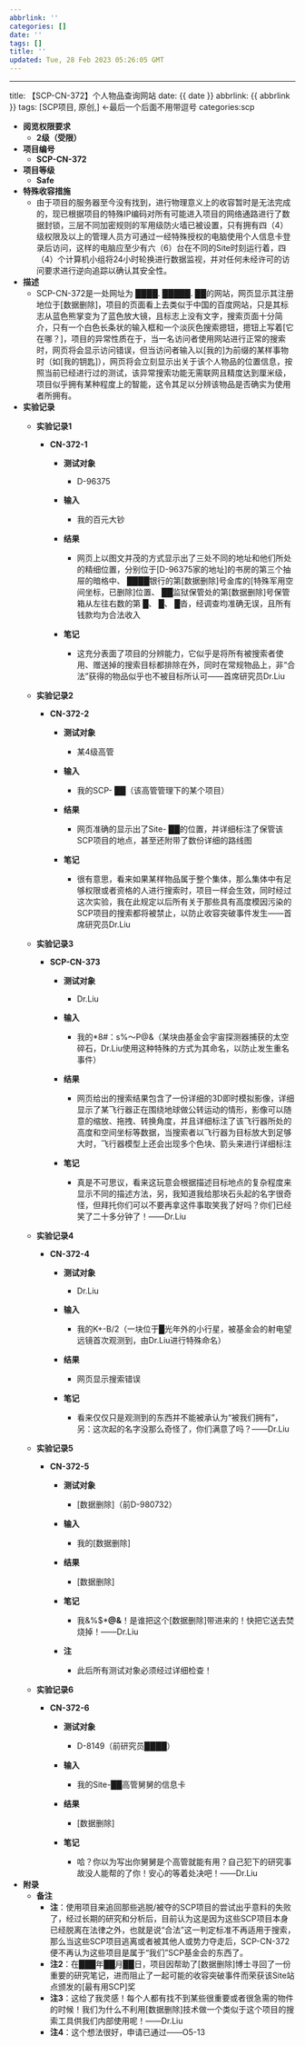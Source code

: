 ```yaml
---
abbrlink: ''
categories: []
date: ''
tags: []
title: ''
updated: Tue, 28 Feb 2023 05:26:05 GMT
---
```

---
title: 【SCP-CN-372】个人物品查询网站
date: {{ date }}
abbrlink: {{ abbrlink }}
tags: [SCP项目, 原创,] ←最后一个后面不用带逗号
categories:scp 
* **阅览权限要求**
  * **2级（受限）**
* **项目编号**
  * **SCP-CN-372**
* **项目等级**
  * **Safe**
* **特殊收容措施**
  * 由于项目的服务器至今没有找到，进行物理意义上的收容暂时是无法完成的，现已根据项目的特殊IP编码对所有可能进入项目的网络通路进行了数据封锁，三层不同加密规则的军用级防火墙已被设置，只有拥有四（4）级权限及以上的管理人员方可通过一经特殊授权的电脑使用个人信息卡登录后访问，这样的电脑应至少有六（6）台在不同的Site时刻运行着，四（4）个计算机小组将24小时轮换进行数据监视，并对任何未经许可的访问要求进行逆向追踪以确认其安全性。
* **描述**
  * SCP-CN-372是一处网址为 ████. █████. ██的网站，网页显示其注册地位于[数据删除]，项目的页面看上去类似于中国的百度网站，只是其标志从蓝色熊掌变为了蓝色放大镜，且标志上没有文字，搜索页面十分简介，只有一个白色长条状的输入框和一个淡灰色搜索摁钮，摁钮上写着[它在哪？]，项目的异常性质在于，当一名访问者使用网站进行正常的搜索时，网页将会显示访问错误，但当访问者输入以[我的]为前缀的某样事物时（如[我的钥匙]），网页将会立刻显示出关于该个人物品的位置信息，按照当前已经进行过的测试，该异常搜索功能无需联网且精度达到厘米级，项目似乎拥有某种程度上的智能，这令其足以分辨该物品是否确实为使用者所拥有。
* **实验记录**
  * **实验记录1**

    * **CN-372-1**
      * **测试对象**

        * D-96375
      * **输入**

        * 我的百元大钞
      * **结果**

        * 网页上以图文并茂的方式显示出了三处不同的地址和他们所处的精细位置，分别位于[D-96375家的地址]的书房的第三个抽屉的暗格中、 ████银行的第[数据删除]号金库的[特殊军用空间坐标，已删除]位置、 ██监狱保管处的第[数据删除]号保管箱从左往右数的第 █、 █、 █沓，经调查均准确无误，且所有钱款均为合法收入
      * **笔记**

        * 这充分表面了项目的分辨能力，它似乎是将所有被搜索者使用、赠送掉的搜索目标都排除在外，同时在常规物品上，非“合法”获得的物品似乎也不被目标所认可——首席研究员Dr.Liu
  * **实验记录2**

    * **CN-372-2**
      * **测试对象**

        * 某4级高管
      * **输入**

        * 我的SCP- ██（该高管管理下的某个项目）
      * **结果**

        * 网页准确的显示出了Site- ██的位置，并详细标注了保管该SCP项目的地点，甚至还附带了数份详细的路线图
      * **笔记**

        * 很有意思，看来如果某样物品属于整个集体，那么集体中有足够权限或者资格的人进行搜索时，项目一样会生效，同时经过这次实验，我在此规定以后所有关于那些具有高度模因污染的SCP项目的搜索都将被禁止，以防止收容突破事件发生——首席研究员Dr.Liu
  * **实验记录3**

    * **SCP-CN-373**
      * **测试对象**

        * Dr.Liu
      * **输入**

        * 我的\*8#：s%～P@&（某块由基金会宇宙探测器捕获的太空碎石，Dr.Liu使用这种特殊的方式为其命名，以防止发生重名事件）
      * **结果**

        * 网页给出的搜索结果包含了一份详细的3D即时模拟影像，详细显示了某飞行器正在围绕地球做公转运动的情形，影像可以随意的缩放、拖拽、转换角度，并且详细标注了该飞行器所处的高度和空间坐标等数据，当搜索者以飞行器为目标放大到足够大时，飞行器模型上还会出现多个色块、箭头来进行详细标注
      * **笔记**

        * 真是不可思议，看来这玩意会根据描述目标地点的复杂程度来显示不同的描述方法，另，我知道我给那块石头起的名字很奇怪，但拜托你们可以不要再拿这件事取笑我了好吗？你们已经笑了二十多分钟了！——Dr.Liu
  * **实验记录4**

    * **CN-372-4**
      * **测试对象**

        * Dr.Liu
      * **输入**

        * 我的K+-B/2（一块位于█光年外的小行星，被基金会的射电望远镜首次观测到，由Dr.Liu进行特殊命名）
      * **结果**

        * 网页显示搜索错误
      * **笔记**

        * 看来仅仅只是观测到的东西并不能被承认为“被我们拥有”，另：这次起的名字没那么奇怪了，你们满意了吗？——Dr.Liu
  * **实验记录5**

    * **CN-372-5**
      * **测试对象**

        * [数据删除]（前D-980732）
      * **输入**

        * 我的[数据删除]
      * **结果**

        * [数据删除]
      * **笔记**

        * 我&%\$\***@&**！是谁把这个[数据删除]带进来的！快把它送去焚烧掉！——Dr.Liu
      * **注**

        * 此后所有测试对象必须经过详细检查！
  * **实验记录6**

    * **CN-372-6**
      * **测试对象**

        * D-8149（前研究员████）
      * **输入**

        * 我的Site-██高管舅舅的信息卡
      * **结果**

        * [数据删除]
      * **笔记**

        * 哈？你以为写出你舅舅是个高管就能有用？自己犯下的研究事故没人能帮的了你！安心的等着处决吧！——Dr.Liu
* **附录**
  * **备注**
    * **注**：使用项目来追回那些逃脱/被夺的SCP项目的尝试出乎意料的失败了，经过长期的研究和分析后，目前认为这是因为这些SCP项目本身已经脱离在法律之外，也就是说“合法”这一判定标准不再适用于搜索，那么当这些SCP项目逃离或者被其他人或势力夺走后，SCP-CN-372便不再认为这些项目是属于“我们”SCP基金会的东西了。
    * **注2**：在███年██月██日，项目因帮助了[数据删除]博士寻回了一份重要的研究笔记，进而阻止了一起可能的收容突破事件而荣获该Site站点颁发的[最有用SCP]奖
    * **注3**：这给了我灵感！每个人都有找不到某些很重要或者很急需的物件的时候！我们为什么不利用[数据删除]技术做一个类似于这个项目的搜索工具供我们内部使用呢！——Dr.Liu
    * **注4**：这个想法很好，申请已通过——O5-13
